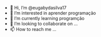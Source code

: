 - 👋 Hi, I’m @eugabydasilva17
- 👀 I’m interested in aprender programação 
- 🌱 I’m currently learning programção
- 💞️ I’m looking to collaborate on ...
- 📫 How to reach me ...

<!---
eugabydasilva17/eugabydasilva17 is a ✨ special ✨ repository because its `README.md` (this file) appears on your GitHub profile.
You can click the Preview link to take a look at your changes.
--->

